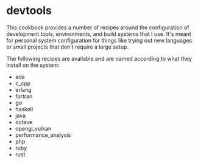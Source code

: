 # devtools

This cookbook provides a number of recipes around the configuration of 
development tools, environments, and build systems that I use. It's meant for 
personal system configuration for things like trying out new languages or small 
projects that don't require a large setup.

The following recipes are available and are named according to what they 
install on the system:

- ada
- c_cpp
- erlang
- fortran
- go
- haskell
- java
- octave
- opengl_vulkan
- performance_analysis
- php
- ruby
- rust
